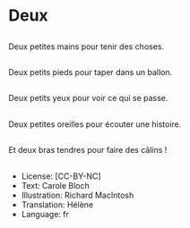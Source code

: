 # Deux

##
Deux petites mains pour tenir des choses.

##


##
Deux petits pieds pour taper dans un ballon.

##


##
Deux petits yeux pour voir ce qui se passe.

##


##
Deux petites oreilles pour écouter une histoire.

##


##
Et deux bras tendres pour faire des câlins !

##


##
* License: [CC-BY-NC]
* Text: Carole Bloch
* Illustration: Richard MacIntosh
* Translation: Hélène
* Language: fr
